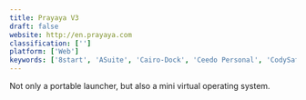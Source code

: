 ```yaml
---
title: Prayaya V3
draft: false 
website: http://en.prayaya.com
classification: ['']
platform: ['Web']
keywords: ['8start', 'ASuite', 'Cairo-Dock', 'Ceedo Personal', 'CodySafe', 'FramaKey', 'Gnome Do', 'LiberKey', 'Lupo PenSuite', 'PStart', 'Portal', 'QRun', 'Quick Cliq', 'SyMenu', 'The Portable Freeware Collection', 'Trello', 'WinPenPack', 'WorldDesk']
---
```

Not only a portable launcher, but also a mini virtual operating system.